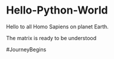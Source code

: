 # Hello-Python-World

Hello to all Homo Sapiens on planet Earth.

The matrix is ready to be understood 

#JourneyBegins

